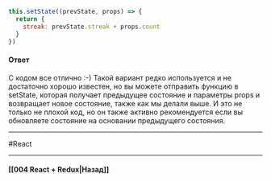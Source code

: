 
```jsx
this.setState((prevState, props) => {  
  return {  
    streak: prevState.streak + props.count  
  }  
})
```

#### Ответ

С кодом все отлично :-) Такой вариант редко используется и не достаточно хорошо известен, но вы можете отправить функцию в setState, которая получает предыдущее состояние и параметры props и возвращает новое состояние, также как мы делали выше. И это не только не плохой код, но он также активно рекомендуется если вы обновляете состояние на основании предыдущего состояния.

____
#React

____

#### [[004 React + Redux|Назад]]